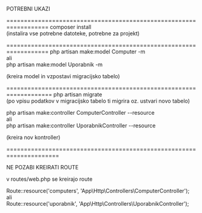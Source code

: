 POTREBNI UKAZI

==================================================================
composer install <br>
(instalira vse potrebne datoteke, potrebne za projekt)

==================================================================
php artisan make:model Computer -m <br>
ali<br>
php artisan make:model Uporabnik -m <br>

(kreira model in vzpostavi migracijsko tabelo)

===================================================================
php artisan migrate <br>
(po vpisu podatkov v migracijsko tabelo ti migrira oz. ustvari novo tabelo)


php artisan make:controller ComputerController --resource<br>
ali<br>
php artisan make:controller UporabnikController --resource<br>

(kreira nov kontroller)

=====================================================================

NE POZABI KREIRATI ROUTE

v routes/web.php se kreirajo route

Route::resource('computers', 'App\Http\Controllers\ComputerController');<br>
ali<br>
Route::resource('uporabnik', 'App\Http\Controllers\UporabnikController');<br>

